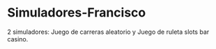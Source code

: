 # Simuladores-Francisco
2 simuladores: Juego de carreras aleatorio y Juego de ruleta slots bar casino.
